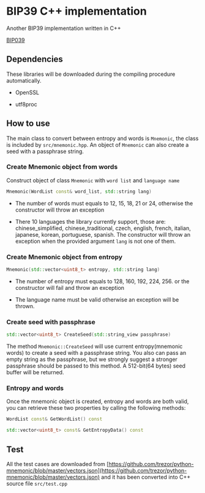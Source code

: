 # BIP39 C++ implementation

Another BIP39 implementation written in C++

[BIP039](https://github.com/bitcoin/bips/blob/master/bip-0039.mediawiki)

## Dependencies

These libraries will be downloaded during the compiling procedure automatically.

* OpenSSL

* utf8proc

## How to use

The main class to convert between entropy and words is `Mnemonic`, the class is included by `src/mnemonic.hpp`. An object of `Mnemonic` can also create a seed with a passphrase string.

### Create Mnemonic object from words

Construct object of class `Mnemonic` with `word list` and `language name`

```C++
Mnemonic(WordList const& word_list, std::string lang)
```

* The number of words must equals to 12, 15, 18, 21 or 24, otherwise the constructor will throw an exception

* There 10 languages the library currently support, those are: chinese_simplified, chinese_traditional, czech, english, french, italian, japanese, korean, portuguese, spanish. The constructor will throw an exception when the provided argument `lang` is not one of them.

### Create Mnemonic object from entropy

```C++
Mnemonic(std::vector<uint8_t> entropy, std::string lang)
```

* The number of entropy must equals to 128, 160, 192, 224, 256. or the constructor will fail and throw an exception

* The language name must be valid otherwise an exception will be thrown.

### Create seed with passphrase

```C++
std::vector<uint8_t> CreateSeed(std::string_view passphrase)
```

The method `Mnemonic::CreateSeed` will use current entropy(mnemonic words) to create a seed with a passphrase string. You also can pass an empty string as the passphrase, but we strongly suggest a stronger passphrase should be passed to this method. A 512-bit(64 bytes) seed buffer will be returned.

### Entropy and words

Once the mnemonic object is created, entropy and words are both valid, you can retrieve these two properties by calling the following methods:

```C++
WordList const& GetWordList() const
```

```C++
std::vector<uint8_t> const& GetEntropyData() const
```

## Test

All the test cases are downloaded from [https://github.com/trezor/python-mnemonic/blob/master/vectors.json](https://github.com/trezor/python-mnemonic/blob/master/vectors.json) and it has been converted into C++ source file `src/test.cpp`
